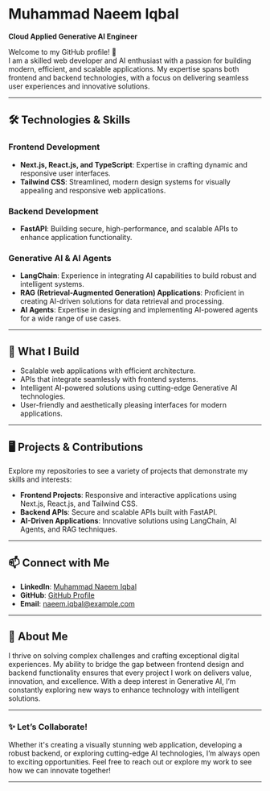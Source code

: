 

# Muhammad Naeem Iqbal  
**Cloud Applied Generative AI Engineer**

Welcome to my GitHub profile! 🚀  
I am a skilled web developer and AI enthusiast with a passion for building modern, efficient, and scalable applications. My expertise spans both frontend and backend technologies, with a focus on delivering seamless user experiences and innovative solutions.

---

## 🛠️ **Technologies & Skills**

### **Frontend Development**
- **Next.js, React.js, and TypeScript**: Expertise in crafting dynamic and responsive user interfaces.
- **Tailwind CSS**: Streamlined, modern design systems for visually appealing and responsive web applications.

### **Backend Development**
- **FastAPI**: Building secure, high-performance, and scalable APIs to enhance application functionality.

### **Generative AI & AI Agents**
- **LangChain**: Experience in integrating AI capabilities to build robust and intelligent systems.
- **RAG (Retrieval-Augmented Generation) Applications**: Proficient in creating AI-driven solutions for data retrieval and processing.
- **AI Agents**: Expertise in designing and implementing AI-powered agents for a wide range of use cases.

---

## 🧩 **What I Build**

- Scalable web applications with efficient architecture.
- APIs that integrate seamlessly with frontend systems.
- Intelligent AI-powered solutions using cutting-edge Generative AI technologies.
- User-friendly and aesthetically pleasing interfaces for modern applications.

---

## 🖥️ **Projects & Contributions**

Explore my repositories to see a variety of projects that demonstrate my skills and interests:
- **Frontend Projects**: Responsive and interactive applications using Next.js, React.js, and Tailwind CSS.
- **Backend APIs**: Secure and scalable APIs built with FastAPI.
- **AI-Driven Applications**: Innovative solutions using LangChain, AI Agents, and RAG techniques.

---

## 📫 **Connect with Me**

- **LinkedIn**: [Muhammad Naeem Iqbal](https://linkedin.com/in/your-profile)
- **GitHub**: [GitHub Profile](https://github.com/your-username)
- **Email**: naeem.iqbal@example.com

---

## 🌟 **About Me**

I thrive on solving complex challenges and crafting exceptional digital experiences. My ability to bridge the gap between frontend design and backend functionality ensures that every project I work on delivers value, innovation, and excellence. With a deep interest in Generative AI, I’m constantly exploring new ways to enhance technology with intelligent solutions.

---

### ✨ **Let’s Collaborate!**

Whether it's creating a visually stunning web application, developing a robust backend, or exploring cutting-edge AI technologies, I’m always open to exciting opportunities. Feel free to reach out or explore my work to see how we can innovate together!

---
